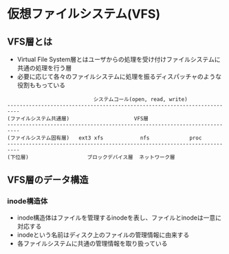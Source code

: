 # 仮想ファイルシステム(VFS)
## VFS層とは
- Virtual File System層とはユーザからの処理を受け付けファイルシステムに共通の処理を行う層
- 必要に応じて各々のファイルシステムに処理を振るディスパッチャのような役割ももっている

```
                            システムコール(open, read, write)  
--------------------------------------------------------------------------
(ファイルシステム共通層)                     VFS層
--------------------------------------------------------------------------
(ファイルシステム固有層)   ext3 xfs            nfs             proc
--------------------------------------------------------------------------
(下位層)                   ブロックデバイス層  ネットワーク層
```

## VFS層のデータ構造
### inode構造体
- inode構造体はファイルを管理するinodeを表し、ファイルとinodeは一意に対応する
- inodeという名前はディスク上のファイルの管理情報に由来する
- 各ファイルシステムに共通の管理情報を取り扱っている
